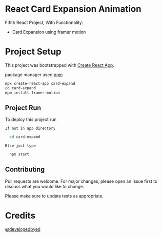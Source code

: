 
# React Card Expansion Animation

Fifith React Project, 
With Functionality: 
- Card Expansion using framer motion

# Project Setup

This project was bootstrapped with [Create React App](https://github.com/facebook/create-react-app).

package manager used [npm](https://www.npmjs.com/)

```bash
npx create-react-app card-expand
cd card-expand
npm install framer-motion

```

## Project Run

To deploy this project run

`If not in app directory `

```bash
  cd card-expand
```

`Else just type`

```bash
  npm start
```

## Contributing

Pull requests are welcome. For major changes, please open an issue first
to discuss what you would like to change.

Please make sure to update tests as appropriate.

# Credits
[@developedbyed](https://www.youtube.com/watch?v=rZ6iu5FQr2c)



